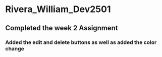 # Rivera_William_Dev2501

## Completed the week 2 Assignment

### Added the edit and delete buttons as well as added the color change

